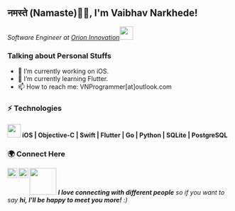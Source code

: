 <h2>नमस्ते (Namaste)🙏🏻, I'm Vaibhav Narkhede!</h2>
<p><em>Software Engineer at <a href="https://www.orioninc.com/">Orion Innovation</a><img src="https://media.giphy.com/media/WUlplcMpOCEmTGBtBW/giphy.gif" width="30"> 
</em></p>

### Talking about Personal Stuffs
- 🔭 I’m currently working on iOS.
- 🌱 I’m currently learning Flutter.
- 📫 How to reach me: VNProgrammer[at]outlook.com

### ⚡ Technologies
<h4>
   <img src="https://media.giphy.com/media/WUlplcMpOCEmTGBtBW/giphy.gif" width="30"> iOS | Objective-C | Swift | Flutter | Go | Python | SQLite | PostgreSQL
</h4>

### 🌍 Connect Here
<a href="https://twitter.com/VNProgrammer">
  <img align="left" alt="Vaibhav Narkhede | Twitter" width="22px" src="https://cdn.jsdelivr.net/npm/simple-icons@v3/icons/twitter.svg" />
</a>
<a href="https://www.linkedin.com/in/VNProgrammer">
  <img align="left" alt="Vaibhav Narkhede | LinkdeIN" width="22px" src="https://cdn.jsdelivr.net/npm/simple-icons@v3/icons/linkedin.svg" />
</a>

<img src="https://media.giphy.com/media/LnQjpWaON8nhr21vNW/giphy.gif" width="60"> <em><b>I love connecting with different people</b> so if you want to say <b>hi, I'll be happy to meet you more!</b> :)</em>

